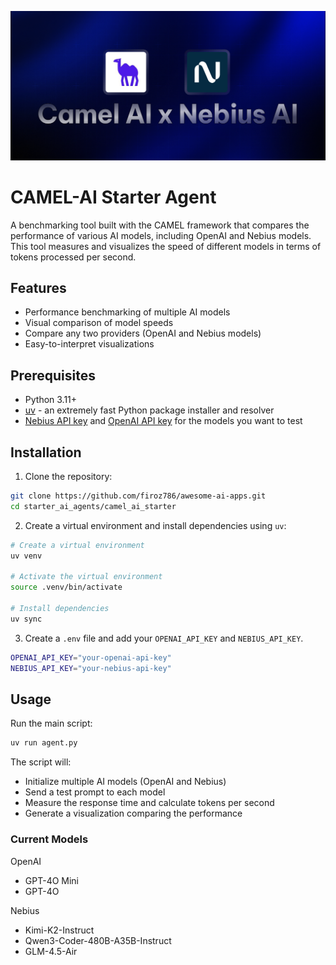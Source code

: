 ![Banner](./assets/banner.png)

# CAMEL-AI Starter Agent

A benchmarking tool built with the CAMEL framework that compares the performance of various AI models, including OpenAI and Nebius models. This tool measures and visualizes the speed of different models in terms of tokens processed per second.

## Features

- Performance benchmarking of multiple AI models
- Visual comparison of model speeds
- Compare any two providers (OpenAI and Nebius models)
- Easy-to-interpret visualizations

## Prerequisites

- Python 3.11+
- [uv](https://github.com/astral-sh/uv) - an extremely fast Python package installer and resolver
- [Nebius API key](https://dub.sh/nebius) and [OpenAI API key](https://platform.openai.com/api-keys) for the models you want to test

## Installation

1. Clone the repository:

```bash
git clone https://github.com/firoz786/awesome-ai-apps.git
cd starter_ai_agents/camel_ai_starter
```

2. Create a virtual environment and install dependencies using `uv`:

```bash
# Create a virtual environment
uv venv

# Activate the virtual environment
source .venv/bin/activate

# Install dependencies 
uv sync
```

3. Create a `.env` file and add your `OPENAI_API_KEY` and `NEBIUS_API_KEY`.

```bash
OPENAI_API_KEY="your-openai-api-key"
NEBIUS_API_KEY="your-nebius-api-key"
```

## Usage

Run the main script:

```bash
uv run agent.py
```

The script will:

- Initialize multiple AI models (OpenAI and Nebius)
- Send a test prompt to each model
- Measure the response time and calculate tokens per second
- Generate a visualization comparing the performance

### Current Models

OpenAI
- GPT-4O Mini
- GPT-4O

Nebius
- Kimi-K2-Instruct
- Qwen3-Coder-480B-A35B-Instruct
- GLM-4.5-Air
